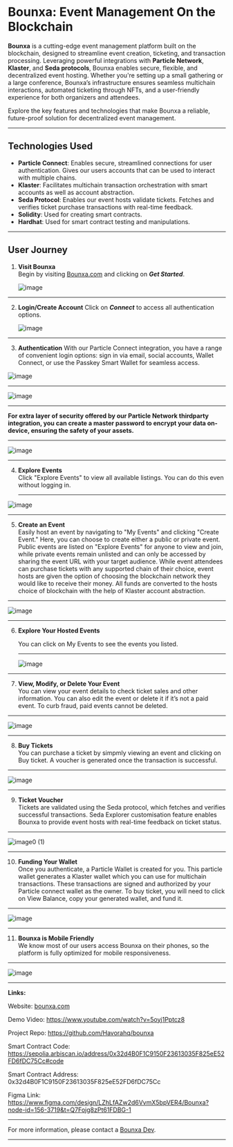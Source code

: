 # Bounxa: Event Management On the Blockchain

**Bounxa** is a cutting-edge event management platform built on the blockchain, designed to streamline event creation, ticketing, and transaction processing. Leveraging powerful integrations with **Particle Network**, **Klaster**, and **Seda protocols**, Bounxa enables secure, flexible, and decentralized event hosting. Whether you're setting up a small gathering or a large conference, Bounxa’s infrastructure ensures seamless multichain interactions, automated ticketing through NFTs, and a user-friendly experience for both organizers and attendees.

Explore the key features and technologies that make Bounxa a reliable, future-proof solution for decentralized event management.

---

## Technologies Used
- **Particle Connect**: Enables secure, streamlined connections for user authentication. Gives our users accounts that can be used to interact with multiple chains. 
- **Klaster**: Facilitates multichain transaction orchestration with smart accounts as well as account abstraction.
- **Seda Protocol**: Enables our event hosts validate tickets. Fetches and verifies ticket purchase transactions with real-time feedback.
- **Solidity**: Used for creating smart contracts.
- **Hardhat**: Used for smart contract testing and manipulations. 

---



## User Journey

1. **Visit Bounxa**  
   Begin by visiting [Bounxa.com](https://bounxa.com) and clicking on ***Get Started***.

   ![image](https://github.com/user-attachments/assets/fce0c3b0-e34b-409f-a8fc-7a21427c3adf)

---

2. **Login/Create Account**
   Click on ***Connect*** to access all authentication options.

   ![image](https://github.com/user-attachments/assets/ce726b7f-7c0a-44bc-b9db-4acc90598c19)
   
---

3. **Authentication**
   With our Particle Connect integration, you have a range of convenient login options: sign in via email, social accounts, Wallet Connect, or use the Passkey Smart Wallet for seamless access.
   
  ![image](https://github.com/user-attachments/assets/d3dfcda2-a761-4dad-8ccb-76d72a44fe7c)

---

![image](https://github.com/user-attachments/assets/c62836a3-36ae-4d37-846e-bac95ca50759)


---

**For extra layer of security offered by our Particle Network thirdparty integration, you can create a master password to encrypt your data on-device, ensuring the safety of your assets.**

---

![image](https://github.com/user-attachments/assets/5ed51653-ac59-4f7e-9d1c-6718723cc233)

  --- 
4. **Explore Events**  
   Click "Explore Events" to view all available listings. You can do this even without logging in.
   
   ---
  ![image](https://github.com/user-attachments/assets/720e0db2-eb8e-4c7c-b5c2-000c579cedfb)

 --- 

 5. **Create an Event**  
Easily host an event by navigating to "My Events" and clicking "Create Event." Here, you can choose to create either a public or private event. Public events are listed on "Explore Events" for anyone to view and join, while private events remain unlisted and can only be accessed by sharing the event URL with your target audience. While event attendees can purchase tickets with any supported chain of their choice, event hosts are given the option of choosing the blockchain network they would like to receive their money. All funds are converted to the hosts choice of blockchain with the help of Klaster account abstraction. 
---

![image](https://github.com/user-attachments/assets/96873d65-9278-4197-ba6e-e66ef3e8fc82)

---
6. **Explore Your Hosted Events**  

    You can click on My Events to see the events you listed.
   
   ---
   ![image](https://github.com/user-attachments/assets/96d0edbd-708a-42bf-9530-8b3b7b3109af)


--- 

7. **View, Modify, or Delete Your Event**  
   You can view your event details to check ticket sales and other information. You can also edit the event or delete it if it’s not a paid event. To curb fraud, paid events cannot be deleted.
---
 ![image](https://github.com/user-attachments/assets/c0f691a9-c15d-4557-8a5f-9972a7d51ee2)
   
--- 

8. **Buy Tickets**  
   You can purchase a ticket by simpmly viewing an event and clicking on Buy ticket. A voucher is generated once the transaction is successful. 
---
 ![image](https://github.com/user-attachments/assets/fb5330e1-c8c2-4ef1-b071-4e52695fbd81)

   
--- 
9. **Ticket Voucher**  
Tickets are validated using the Seda protocol, which fetches and verifies successful transactions. Seda Explorer customisation feature enables Bounxa to provide event hosts with real-time feedback on ticket status.
---
![image0 (1)](https://github.com/user-attachments/assets/c74c1d73-4264-4b1e-a40e-11ac220a1134)


   
--- 
10. **Funding Your Wallet**  
Once you authenticate, a Particle Wallet is created for you. This particle wallet generates a Klaster wallet which you can use for multichain transactions. These transactions are signed and authorized by your Particle connect wallet as the owner. To buy ticket, you will need to click on View Balance, copy your generated wallet, and fund it. 
---

![image](https://github.com/user-attachments/assets/8ef42b20-9a5f-4325-bd92-5a6d7001cb57)



--- 
11. **Bounxa is Mobile Friendly**  
We know most of our users access Bounxa on their phones, so the platform is fully optimized for mobile responsiveness.
---

![image](https://github.com/user-attachments/assets/e7726231-7d93-480c-b0e9-ba30b8e12c1d)


---


**Links:**

Website: [bounxa.com](https://bounxa.com)

Demo Video: https://www.youtube.com/watch?v=5oyj1Pptcz8

Project Repo: https://github.com/Havorahq/bounxa

Smart Contract Code: https://sepolia.arbiscan.io/address/0x32d4B0F1C9150F23613035F825eE52FD6fDC75Cc#code

Smart Contract Address: 0x32d4B0F1C9150F23613035F825eE52FD6fDC75Cc

Figma Link: https://www.figma.com/design/LZhLfAZw2d6VvmX5bpVER4/Bounxa?node-id=156-3719&t=Q7Fojg8zPt61FDBG-1



---

For more information, please contact a [Bounxa Dev](mailto:princenchiba@gmail.com).

---
